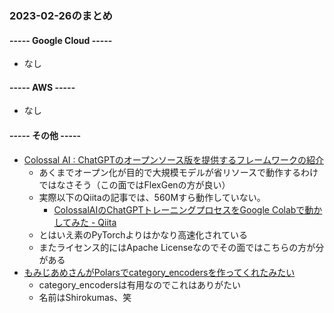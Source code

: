 ### 2023-02-26のまとめ

#### ----- Google Cloud -----

- なし

#### ----- AWS -----

- なし
#### ----- その他 -----

- [Colossal AI : ChatGPTのオープンソース版を提供するフレームワークの紹介](https://gigazine.net/news/20230224-colossal-ai-chatgpt/)
  - あくまでオープン化が目的で大規模モデルが省リソースで動作するわけではなさそう（この面ではFlexGenの方が良い）
  - 実際以下のQiitaの記事では、560Mすら動作していない。
    - [ColossalAIのChatGPTトレーニングプロセスをGoogle Colabで動かしてみた - Qiita](https://qiita.com/walnut-pro/items/32f8fb04645a36daea93)
  - とはいえ素のPyTorchよりはかなり高速化されている
  - またライセンス的にはApache Licenseなのでその面ではこちらの方が分がある
- [もみじあめさんがPolarsでcategory_encodersを作ってくれたみたい](https://blog.amedama.jp/entry/shirokumas)
  - category_encodersは有用なのでこれはありがたい
  - 名前はShirokumas、笑